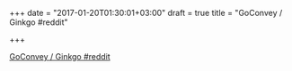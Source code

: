 +++
date = "2017-01-20T01:30:01+03:00"
draft = true
title = "GoConvey / Ginkgo  #reddit"

+++

<p><a href="https://t.co/X38hChIstG">GoConvey / Ginkgo  #reddit</a></p>
